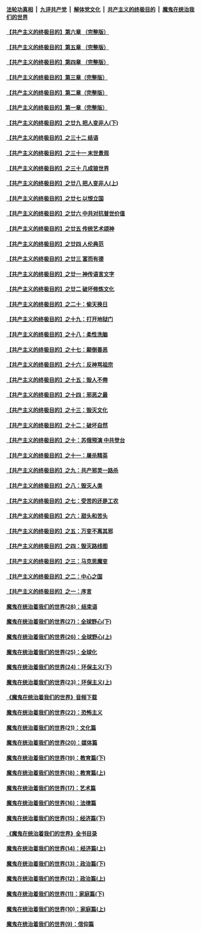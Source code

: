 ####  [法轮功真相](../../../../basic/blob/master/README.md?t=06231631) &nbsp;|&nbsp; [九评共产党](../../../../9ping.md/blob/master/README.md?t=06231631) &nbsp;|&nbsp; [解体党文化](../../../../jtdwh.md/blob/master/README.md?t=06231631)  &nbsp;|&nbsp; [共产主义的终极目的](../../../../gczydzjmd.md/blob/master/README.md?t=06231631) &nbsp;|&nbsp; [魔鬼在统治我们的世界](../../../../mgztzwmdsj.md/blob/master/README.md?t=06231631) 

#### [【共产主义的终极目的】第六章 （完整版）](../pages/nsc422/n11428913.md?t=06231631) 

#### [【共产主义的终极目的】第五章 （完整版）](../pages/nsc422/n11428912.md?t=06231631) 

#### [【共产主义的终极目的】第四章 （完整版）](../pages/nsc422/n11428907.md?t=06231631) 

#### [【共产主义的终极目的】第三章（完整版）](../pages/nsc422/n11428848.md?t=06231631) 

#### [【共产主义的终极目的】第二章（完整版）](../pages/nsc422/n11428831.md?t=06231631) 

#### [【共产主义的终极目的】第一章（完整版）](../pages/nsc422/n11417651.md?t=06231631) 

#### [【共产主义的终极目的】之廿九 把人变非人(下)](../pages/nsc422/n11344140.md?t=06231631) 

#### [【共产主义的终极目的】之三十二 结语](../pages/nsc422/n11360535.md?t=06231631) 

#### [【共产主义的终极目的】之三十一 末世景观](../pages/nsc422/n11351129.md?t=06231631) 

#### [【共产主义的终极目的】之三十 几成狼世界](../pages/nsc422/n11348280.md?t=06231631) 

#### [【共产主义的终极目的】之廿八 把人变非人(上)](../pages/nsc422/n11340492.md?t=06231631) 

#### [【共产主义的终极目的】之廿七 以恨立国](../pages/nsc422/n11336944.md?t=06231631) 

#### [【共产主义的终极目的】之廿六 中共对抗普世价值](../pages/nsc422/n11324785.md?t=06231631) 

#### [【共产主义的终极目的】之廿五 传统艺术颂神](../pages/nsc422/n11296396.md?t=06231631) 

#### [【共产主义的终极目的】之廿四 人伦典范](../pages/nsc422/n11296397.md?t=06231631) 

#### [【共产主义的终极目的】之廿三 富而有德](../pages/nsc422/n11283598.md?t=06231631) 

#### [【共产主义的终极目的】之廿一 神传语言文字](../pages/nsc422/n11263265.md?t=06231631) 

#### [【共产主义的终极目的】之廿二 破坏修炼文化](../pages/nsc422/n11245728.md?t=06231631) 

#### [【共产主义的终极目的】之二十：偷天换日](../pages/nsc422/n11238846.md?t=06231631) 

#### [【共产主义的终极目的】之十九：打开地狱门](../pages/nsc422/n11206376.md?t=06231631) 

#### [【共产主义的终极目的】之十八：柔性洗脑](../pages/nsc422/n11199994.md?t=06231631) 

#### [【共产主义的终极目的】之十七：颠倒善恶](../pages/nsc422/n11179782.md?t=06231631) 

#### [【共产主义的终极目的】之十六：反神骂祖宗](../pages/nsc422/n11166798.md?t=06231631) 

#### [【共产主义的终极目的】之十五：毁人不倦](../pages/nsc422/n11166792.md?t=06231631) 

#### [【共产主义的终极目的】之十四：邪恶之最](../pages/nsc422/n11150249.md?t=06231631) 

#### [【共产主义的终极目的】之十三：毁灭文化](../pages/nsc422/n11135227.md?t=06231631) 

#### [【共产主义的终极目的】之十二：破坏自然](../pages/nsc422/n11135214.md?t=06231631) 

#### [【共产主义的终极目的】之十：苏俄预演 中共登台](../pages/nsc422/n11118424.md?t=06231631) 

#### [【共产主义的终极目的】之十一：屠杀精英](../pages/nsc422/n11118442.md?t=06231631) 

#### [【共产主义的终极目的】之九：共产邪灵一路杀](../pages/nsc422/n11114139.md?t=06231631) 

#### [【共产主义的终极目的】之八：毁灭人类](../pages/nsc422/n11108503.md?t=06231631) 

#### [【共产主义的终极目的】之七：受苦的还是工农](../pages/nsc422/n11101809.md?t=06231631) 

#### [【共产主义的终极目的】之六：甜头和苦头](../pages/nsc422/n11096971.md?t=06231631) 

#### [【共产主义的终极目的】之五：万变不离其邪](../pages/nsc422/n11091285.md?t=06231631) 

#### [【共产主义的终极目的】之四：毁灭路线图](../pages/nsc422/n11086284.md?t=06231631) 

#### [【共产主义的终极目的】之三：马克思魔变](../pages/nsc422/n11061941.md?t=06231631) 

#### [【共产主义的终极目的】之二：中心之国](../pages/nsc422/n11047728.md?t=06231631) 

#### [【共产主义的终极目的】之一：序言](../pages/nsc422/n11086077.md?t=06231631) 

#### [魔鬼在统治着我们的世界(28)：结束语](../pages/nsc422/n10936246.md?t=06231631) 

#### [魔鬼在统治着我们的世界(27)：全球野心(下)](../pages/nsc422/n10928319.md?t=06231631) 

#### [魔鬼在统治着我们的世界(26)：全球野心(上)](../pages/nsc422/n10900318.md?t=06231631) 

#### [魔鬼在统治着我们的世界(25)：全球化](../pages/nsc422/n10788205.md?t=06231631) 

#### [魔鬼在统治着我们的世界(24)：环保主义(下)](../pages/nsc422/n10695307.md?t=06231631) 

#### [魔鬼在统治着我们的世界(23)：环保主义(上)](../pages/nsc422/n10688613.md?t=06231631) 

#### [《魔鬼在统治着我们的世界》音频下载](../pages/nsc422/n10635553.md?t=06231631) 

#### [魔鬼在统治着我们的世界(22)：恐怖主义](../pages/nsc422/n10614727.md?t=06231631) 

#### [魔鬼在统治着我们的世界(21)：文化篇](../pages/nsc422/n10597706.md?t=06231631) 

#### [魔鬼在统治着我们的世界(20)：媒体篇](../pages/nsc422/n10586579.md?t=06231631) 

#### [魔鬼在统治着我们的世界(19)：教育篇(下)](../pages/nsc422/n10564808.md?t=06231631) 

#### [魔鬼在统治着我们的世界(18)：教育篇(上)](../pages/nsc422/n10526970.md?t=06231631) 

#### [魔鬼在统治着我们的世界(17)：艺术篇](../pages/nsc422/n10499093.md?t=06231631) 

#### [魔鬼在统治着我们的世界(16)：法律篇](../pages/nsc422/n10485969.md?t=06231631) 

#### [魔鬼在统治着我们的世界(15)：经济篇(下)](../pages/nsc422/n10469975.md?t=06231631) 

#### [《魔鬼在统治着我们的世界》全书目录](../pages/nsc422/n10464261.md?t=06231631) 

#### [魔鬼在统治着我们的世界(14)：经济篇(上)](../pages/nsc422/n10457370.md?t=06231631) 

#### [魔鬼在统治着我们的世界(13)：政治篇(下)](../pages/nsc422/n10448270.md?t=06231631) 

#### [魔鬼在统治着我们的世界(12)：政治篇(上)](../pages/nsc422/n10444576.md?t=06231631) 

#### [魔鬼在统治着我们的世界(11)：家庭篇(下)](../pages/nsc422/n10440961.md?t=06231631) 

#### [魔鬼在统治着我们的世界(10)：家庭篇(上)](../pages/nsc422/n10435448.md?t=06231631) 

#### [魔鬼在统治着我们的世界(9)：信仰篇](../pages/nsc422/n10432159.md?t=06231631) 

